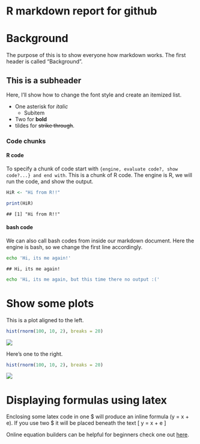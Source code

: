 R markdown report for github
================

# Background

The purpose of this is to show everyone how markdown works. The first
header is called “Background”.

## This is a subheader

Here, I’ll show how to change the font style and create an itemized
list.

  - One asterisk for *italic*
      - Subitem
  - Two for **bold**
  - tildes for ~~strike through~~.

### Code chunks

#### R code

To specify a chunk of code start with `{engine, evaluate code?, show
code?...} and end with`. This is a chunk of R code. The engine is R, we
will run the code, and show the output.

``` r
HiR <- "Hi from R!!"

print(HiR)
```

    ## [1] "Hi from R!!"

#### bash code

We can also call bash codes from inside our markdown document. Here the
engine is bash, so we change the first line accordingly.

``` bash
echo 'Hi, its me again!'
```

    ## Hi, its me again!

``` bash
echo 'Hi, its me again, but this time there no output :('
```

# Show some plots

This is a plot aligned to the
left.

``` r
hist(rnorm(100, 10, 2), breaks = 20)
```

<img src="IntroToR3_GH_files/figure-gfm/plot hist-1.png" style="display: block; margin: auto auto auto 0;" />

Here’s one to the
right.

``` r
hist(rnorm(100, 10, 2), breaks = 20)
```

<img src="IntroToR3_GH_files/figure-gfm/plot hist2-1.png" style="display: block; margin: auto 0 auto auto;" />

# Displaying formulas using latex

Enclosing some latex code in one $ will produce an inline formula
\(y = x + e\). If you use two $ it will be placed beneath the text
\[ y = x + e \]

Online equation builders can be helpful for beginners check one out
[here](https://www.codecogs.com/latex/eqneditor.php).
